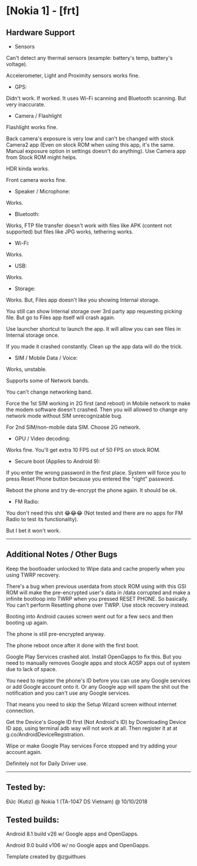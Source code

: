 # [Nokia 1] - [frt]

## Hardware Support

* Sensors

Can't detect any thermal sensors (example: battery's temp, battery's voltage).

Accelerometer, Light and Proximity sensors works fine.

* GPS:

Didn't work. If worked. It uses Wi-Fi scanning and Bluetooth scanning. But very inaccurate.

* Camera / Flashlight

Flashlight works fine.

Back camera's exposure is very low and can't be changed with stock Camera2 app (Even on stock ROM when using this app, it's the same. Manual exposure option in settings doesn't do anything). Use Camera app from Stock ROM might helps.

HDR kinda works.

Front camera works fine.

* Speaker / Microphone:

Works.
  
* Bluetooth:

Works, FTP file transfer doesn't work with files like APK (content not supported) but files like JPG works, tethering works.

* Wi-Fi:

Works.

* USB:

Works.

* Storage:

Works. But, Files app doesn't like you showing Internal storage.

You still can show Internal storage over 3rd party app requesting picking file. But go to Files app itself will crash again.

Use launcher shortcut to launch the app. It will allow you can see files in Internal storage once.

If you made it crashed constantly. Clean up the app data will do the trick.

* SIM / Mobile Data / Voice:

Works, unstable.

Supports some of Network bands.

You can't change networking band.

Force the 1st SIM working in 2G first (and reboot) in Mobile network to make the modem software doesn't crashed. Then you will allowed to change any network mode without SIM unrecognizable bug.

For 2nd SIM/non-mobile data SIM. Choose 2G network.

* GPU / Video decoding:

Works fine. You'll get extra 10 FPS out of 50 FPS on stock ROM.

* Secure boot (Applies to Android 9):

If you enter the wrong password in the first place. System will force you to press Reset Phone button because you entered the "right" password.

Reboot the phone and try de-encrypt the phone again. It should be ok.

* FM Radio:

You don't need this shit 😂😂😂 (Not tested and there are no apps for FM Radio to test its functionality).

But I bet it won't work.

***
## Additional Notes / Other Bugs

Keep the bootloader unlocked to Wipe data and cache properly when you using TWRP recovery.

There's a bug when previous userdata from stock ROM using with this GSI ROM will make the pre-encrypted user's data in /data corrupted and make a infinite bootloop into TWRP when you pressed RESET PHONE. So basically. You can't perform Resetting phone over TWRP. Use stock recovery instead.

Booting into Android causes screen went out for a few secs and then booting up again.

The phone is still pre-encrypted anyway.

The phone reboot once after it done with the first boot.

Google Play Services crashed alot. Install OpenGapps to fix this. But you need to manually removes Google apps and stock AOSP apps out of system due to lack of space.

You need to register the phone's ID before you can use any Google services or add Google account onto it. Or any Google app will spam the shit out the notification and you can't use any Google services.

That means you need to skip the Setup Wizard screen without internet connection.

Get the Device's Google ID first (Not Android's ID) by Downloading Device ID app, using terminal adb way will not work at all. Then register it at at g.co/AndroidDeviceRegistration.

Wipe or make Google Play services Force stopped and try adding your account again.

Definitely not for Daily Driver use.

***


## Tested by:

Đức (Kutiz) @ Nokia 1 (TA-1047 DS Vietnam) @ 10/10/2018

## Tested builds:

Android 8.1 build v26 w/ Google apps and OpenGapps.

Android 9.0 build v106 w/ no Google apps and OpenGapps.

Template created by @zguithues
